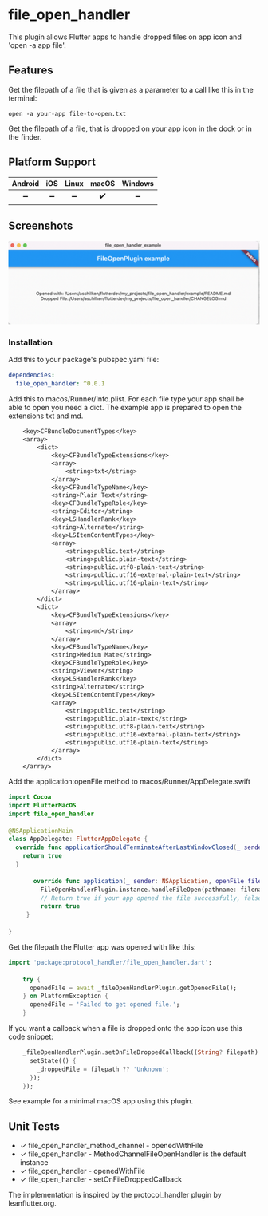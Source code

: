 # file_open_handler

This plugin allows Flutter apps to handle dropped files on app icon and 'open -a app file'.
## Features

Get the filepath of a file that is given as a parameter to a call like this in the terminal:

```
open -a your-app file-to-open.txt
```

Get the filepath of a file, that is dropped on your app icon in the dock or in the finder.

## Platform Support

| Android |  iOS  | Linux | macOS | Windows |
| :-----: | :---: | :---: | :---: | :-----: |
|    ➖    |   ➖   |   ➖   |   ✔️   |    ➖    |

## Screenshots
<img src="images_for_readme/screenshot-open_file_handler_example-App.png"/>

### Installation

Add this to your package's pubspec.yaml file:

```yaml
dependencies:
  file_open_handler: ^0.0.1
```

Add this to macos/Runner/Info.plist. 
For each file type your app shall be able to open you need a dict.
The example app is prepared to open the extensions txt and md.

```
	<key>CFBundleDocumentTypes</key>
	<array>
		<dict>
			<key>CFBundleTypeExtensions</key>
			<array>
				<string>txt</string>
			</array>
			<key>CFBundleTypeName</key>
			<string>Plain Text</string>
			<key>CFBundleTypeRole</key>
			<string>Editor</string>
			<key>LSHandlerRank</key>
			<string>Alternate</string>
			<key>LSItemContentTypes</key>
			<array>
				<string>public.text</string>
				<string>public.plain-text</string>
				<string>public.utf8-plain-text</string>
				<string>public.utf16-external-plain-text</string>
				<string>public.utf16-plain-text</string>
			</array>
		</dict>
		<dict>
			<key>CFBundleTypeExtensions</key>
			<array>
				<string>md</string>
			</array>
			<key>CFBundleTypeName</key>
			<string>Medium Mate</string>
			<key>CFBundleTypeRole</key>
			<string>Viewer</string>
			<key>LSHandlerRank</key>
			<string>Alternate</string>
			<key>LSItemContentTypes</key>
			<array>
				<string>public.text</string>
				<string>public.plain-text</string>
				<string>public.utf8-plain-text</string>
				<string>public.utf16-external-plain-text</string>
				<string>public.utf16-plain-text</string>
			</array>
		</dict>		
	</array>	
```

Add the application:openFile method to macos/Runner/AppDelegate.swift

```swift
import Cocoa
import FlutterMacOS
import file_open_handler

@NSApplicationMain
class AppDelegate: FlutterAppDelegate {
  override func applicationShouldTerminateAfterLastWindowClosed(_ sender: NSApplication) -> Bool {
    return true
  }

       override func application(_ sender: NSApplication, openFile filename: String) -> Bool {
         FileOpenHandlerPlugin.instance.handleFileOpen(pathname: filename);
         // Return true if your app opened the file successfully, false otherwise
         return true
     }

}
```


Get the filepath the Flutter app was opened with like this:

```dart
import 'package:protocol_handler/file_open_handler.dart';

    try {
      openedFile = await _fileOpenHandlerPlugin.getOpenedFile();
    } on PlatformException {
      openedFile = 'Failed to get opened file.';
    }
```

If you want a callback when a file is dropped onto the app icon use this code snippet:

```dart
    _fileOpenHandlerPlugin.setOnFileDroppedCallback((String? filepath) {
      setState(() {
        _droppedFile = filepath ?? 'Unknown';
      });
    });

```
See example for a minimal macOS app using this plugin.


## Unit Tests

* ✓ file_open_handler_method_channel -  openedWithFile
* ✓ file_open_handler -  MethodChannelFileOpenHandler is the default instance
* ✓ file_open_handler -  openedWithFile
* ✓ file_open_handler -  setOnFileDroppedCallback

The implementation is inspired by the protocol_handler plugin by leanflutter.org.  


